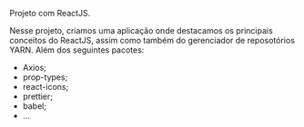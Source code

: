 Projeto com ReactJS.

Nesse projeto, criamos uma aplicação onde destacamos os principais conceitos do ReactJS, assim como também do gerenciador de reposotórios YARN. Além dos seguintes pacotes:

- Axios;
- prop-types;
- react-icons;
- prettier;
- babel;
- ...
